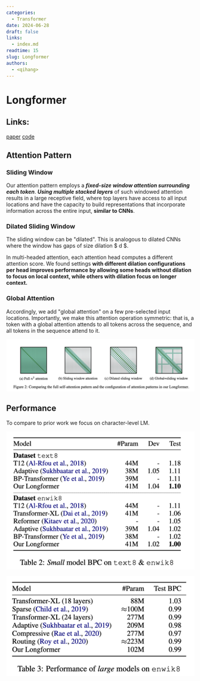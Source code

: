 ```yaml
---
categories:
  - Transformer
date: 2024-06-28
draft: false
links:
  - index.md
readtime: 15
slug: Longformer
authors:
  - <qihang>
---
```

# Longformer
  <!-- more -->
## Links:
[paper](https://arxiv.org/abs/2004.05150)
[code](https://github.com/allenai/longformer)

## Attention Pattern

### Sliding Window

Our attention pattern employs a ***fixed-size window attention surrounding each token***. ***Using multiple stacked layers*** of such windowed attention results in a large receptive field, where top layers have access to all input locations and have the capacity to build representations that incorporate information across the entire input, **similar to CNNs**.

### Dilated Sliding Window

The sliding window can be "dilated". This is analogous to dilated CNNs where the window has gaps of size dilation $  d  $​.

In multi-headed attention, each attention head computes a different attention score. We found settings **with different dilation configurations per head improves performance by allowing some heads without dilation to focus on local context, while others with dilation focus on longer context.**

### Global Attention

Accordingly, we add "global attention" on a few pre-selected input locations. Importantly, we make this attention operation symmetric: that is, a token with a global attention attends to all tokens across the sequence, and all tokens in the sequence attend to it.

![image-20240628171954521](./assets/image-20240628171954521.png)

## Performance

To compare to prior work we focus on character-level LM.

![image-20240628172220632](./assets/image-20240628172220632.png)

![image-20240628172329023](./assets/image-20240628172329023.png)